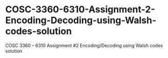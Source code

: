 # COSC-3360-6310-Assignment-2-Encoding-Decoding-using-Walsh-codes-solution
COSC 3360 – 6310 Assignment #2 Encoding/Decoding using Walsh codes solution
